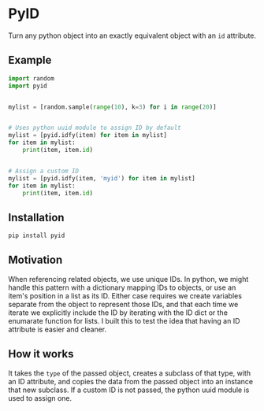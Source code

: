 # PyID

Turn any python object into an exactly equivalent object with an `id` attribute.

## Example

```python
import random
import pyid


mylist = [random.sample(range(10), k=3) for i in range(20)]


# Uses python uuid module to assign ID by default
mylist = [pyid.idfy(item) for item in mylist]
for item in mylist:
    print(item, item.id)


# Assign a custom ID
mylist = [pyid.idfy(item, 'myid') for item in mylist]
for item in mylist:
    print(item, item.id)
```

## Installation

```bash
pip install pyid
```

## Motivation

When referencing related objects, we use unique IDs. In python, we might handle this pattern with a dictionary mapping IDs to objects, or use an item's position in a list as its ID. Either case requires we create variables separate from the object to represent those IDs, and that each time we iterate we explicitly include the ID by iterating with the ID dict or the enumarate function for lists. I built this to test the idea that having an ID attribute is easier and cleaner.

## How it works

It takes the `type` of the passed object, creates a subclass of that type, with an ID attribute, and copies the data from the passed object into an instance that new subclass. If a custom ID is not passed, the python uuid module is used to assign one.